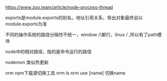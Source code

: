 https://www.zoo.team/article/node-process-thread
 


 exports是module.exports的别名，地址引用关系，导出对象最终会以module.exports为准 


不同的操作系统的路径分隔符不统一，window  /\都行，linux /  ,所以有了path模块 

node中的相对路径，指的是命令运行的路径 

nodemon 类似热更新 

nrm   npm下载源切换工具   nrm ls             nrm use [name] 切换name